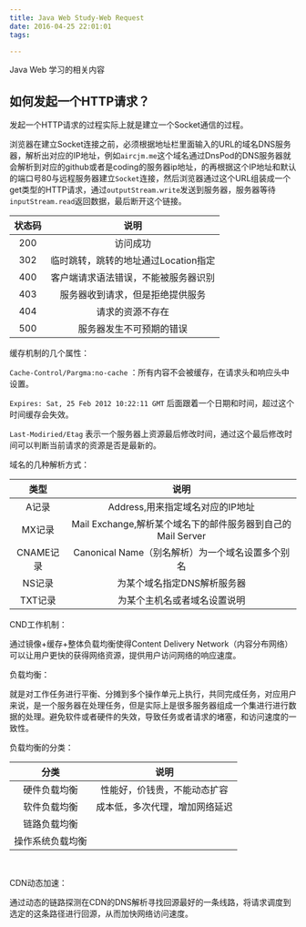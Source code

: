 ```yaml
---
title: Java Web Study-Web Request
date: 2016-04-25 22:01:01
tags:

---
```

Java Web 学习的相关内容
<!--more-->
## 如何发起一个HTTP请求？

发起一个HTTP请求的过程实际上就是建立一个Socket通信的过程。



浏览器在建立Socket连接之前，必须根据地址栏里面输入的URL的域名DNS服务器，解析出对应的IP地址，例如`aircjm.me`这个域名通过DnsPod的DNS服务器就会解析到对应的github或者是coding的服务器ip地址，的再根据这个IP地址和默认的端口号80与远程服务器建立`Socket`连接，然后浏览器通过这个URL组装成一个get类型的HTTP请求，通过`outputStream.write`发送到服务器，服务器等待`inputStream.read`返回数据，最后断开这个链接。



| 状态码  |           说明           |
| :--: | :--------------------: |
| 200  |          访问成功          |
| 302  | 临时跳转，跳转的地址通过Location指定 |
| 400  |   客户端请求语法错误，不能被服务器识别   |
| 403  |    服务器收到请求，但是拒绝提供服务    |
| 404  |        请求的资源不存在        |
| 500  |      服务器发生不可预期的错误      |





缓存机制的几个属性：

`Cache-Control/Pargma:no-cache` ：所有内容不会被缓存，在请求头和响应头中设置。

`Expires: Sat, 25 Feb 2012 10:22:11 GMT` 后面跟着一个日期和时间，超过这个时间缓存会失效。

`Last-Modiried/Etag` 表示一个服务器上资源最后修改时间，通过这个最后修改时间可以判断当前请求的资源是否是最新的。





域名的几种解析方式：

|   类型    |                    说明                    |
| :-----: | :--------------------------------------: |
|   A记录   |          Address,用来指定域名对应的IP地址           |
|  MX记录   | Mail Exchange,解析某个域名下的邮件服务器到自己的Mail Server |
| CNAME记录 |     Canonical Name（别名解析）为一个域名设置多个别名      |
|  NS记录   |             为某个域名指定DNS解析服务器              |
|  TXT记录  |              为某个主机名或者域名设置说明              |





CND工作机制：

通过镜像+缓存+整体负载均衡使得Content Delivery Network（内容分布网络）可以让用户更快的获得网络资源，提供用户访问网络的响应速度。







负载均衡：

就是对工作任务进行平衡、分摊到多个操作单元上执行，共同完成任务，对应用户来说，是一个服务器在处理任务，但是实际上是很多服务器组成一个集进行进行数据的处理。避免软件或者硬件的失效，导致任务或者请求的堵塞，和访问速度的一致性。



负载均衡的分类：

|    分类    |       说明        |
| :------: | :-------------: |
|  硬件负载均衡  | 性能好，价钱贵，不能动态扩容  |
|  软件负载均衡  | 成本低，多次代理，增加网络延迟 |
|  链路负载均衡  |                 |
| 操作系统负载均衡 |                 |

​	



CDN动态加速：

通过动态的链路探测在CDN的DNS解析寻找回源最好的一条线路，将请求调度到选定的这条路径进行回源，从而加快网络访问速度。